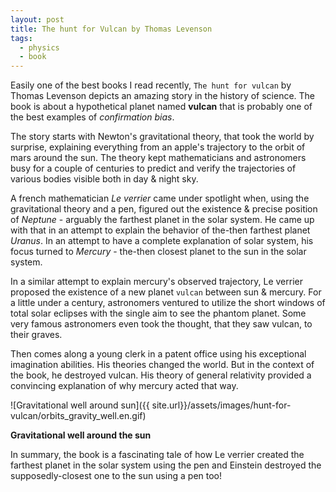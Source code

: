 ```yaml
---
layout: post
title: The hunt for Vulcan by Thomas Levenson
tags:
  - physics
  - book
---
```


Easily one of the best books I read recently, `The hunt for vulcan` by Thomas
Levenson depicts an amazing story in the history of science. The book is about a
hypothetical planet named **vulcan** that is probably one of the best examples of
 *confirmation bias*. 

The story starts with Newton's gravitational theory, that took the world by
surprise, explaining everything from an apple's trajectory to the orbit of mars around
the sun. The theory kept mathematicians and astronomers busy for a couple of
centuries to predict and verify the trajectories of various bodies visible both in day &
night sky. 

A french mathematician *Le verrier* came under spotlight when, using the
gravitational theory and a pen, figured out the existence & precise position of
*Neptune* - arguably the farthest planet in the solar system. He came up with that in
an attempt to explain the behavior of the-then farthest planet *Uranus*. In an
attempt to have a complete explanation of solar system, his focus turned to
*Mercury* - the-then closest planet to the sun in the solar system.

In a similar attempt to explain mercury's observed trajectory, Le verrier
proposed the existence of a new planet `vulcan` between sun & mercury. For a
little under a century, astronomers ventured to utilize the short windows of
total solar eclipses with the single aim to see the phantom planet. Some very famous
astronomers even took the thought, that they saw vulcan, to their graves.

Then comes along a young clerk in a patent office using his exceptional
imagination abilities. His theories changed the world. But in the context of the
book, he destroyed vulcan. His theory of general relativity provided a
convincing explanation of why mercury acted that way. 




![Gravitational well around sun]({{ site.url}}/assets/images/hunt-for-vulcan/orbits_gravity_well.en.gif)

**Gravitational well around the sun**


In summary, the book is a fascinating tale of how Le verrier created the
farthest planet in the solar system using the pen and Einstein destroyed the
supposedly-closest one to the sun using a pen too! 
